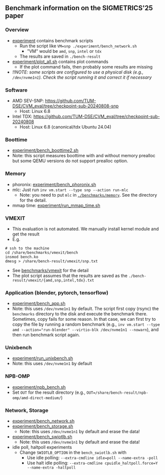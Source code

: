 ## Benchmark information on the SIGMETRICS'25 paper

### Overview
- [experiment](../experiment) contains benchmark scripts
    - Run the script like `VM=snp ./experiment/bench_network.sh`
        - "VM" would be `amd`, `snp`, `intel` or `tdx`
    - The results are saved in `./bench-result`
- [experiment/plot_all.sh](../experiment/plot_all.sh) contains plot commands
    - If the plot command fails, then probably some results are missing
- *!!NOTE: some scripts are configured to use a physical disk (e.g., `/dev/nvme1n1`). Check the script running it and correct it if necessary*

### Software
- AMD SEV-SNP: https://github.com/TUM-DSE/CVM_eval/tree/checkpoint-sub-20240808-snp
    - Host: Linux 6.8
- Intel TDX: https://github.com/TUM-DSE/CVM_eval/tree/checkpoint-sub-20240808
    - Host: Linux 6.8 (canonical/tdx Ubuntu 24.04)

### Boottime
- [experiment/bench_boottime2.sh](../experiment/bench_boottime2.sh)
- Note: this script measures boottime with and without memory prealloc but some QEMU versions do not support prealloc option.

### Memory
- phoronix: [experiment/bench_phoronix.sh](../experiment/bench_phoronix.sh)
- mlc: Just run `inv vm.start --type snp --action run-mlc`
    - Note: you need to put `mlc` in [`./benchmarks/memory`](../benchmarks/memory). See the directory for the detail.
- mmap time: [experiment/run_mmap_time.sh](../experiment/run_mmap_time.sh)

### VMEXIT
- This evaluation is not automated. We manually install kernel module and get
  the result
- E.g.
```
# ssh to the machine
cd /share/benchmarks/vmexit/bench
insmod bench.ko
dmesg > /share/bench-result/vmexit/snp.txt
```
- See [benchmarks/vmexit](../benchmarks/vmexit) for the detail
- The plot script assumes that the results are saved as the `./bench-result/vmexit/{amd,snp,intel,tdx}.txt`

### Application (blender, pytorch, tensorflow)
- [experiment/bench_app.sh](../experiment/bench_app.sh)
- Note: this uses `/dev/nvme1n1` by default. The script first copy (rsync) the `benchmarks` directory to the disk and execute the benchmark there. Sometimes, copy fails for some reason. In that case, we can first try to copy the file by running a random benchmark (e.g., `inv vm.start --type amd --action="run-blender" --virtio-blk /dev/nvme1n1 --nowarn`), and then run benchmark script again.

### Unixbench
- [experiment/run_unixbench.sh](../experiment/run_unixbench.sh)
- Note: this uses `/dev/nvme1n1` by default

### NPB-OMP
- [experiment/npb_bench.sh](../experiment/npb_bench.sh)
- Set `OUT` for the result directory (e.g., `OUT=/share/bench-result/npb-omp/amd-direct-medium/`)

### Network, Storage
- [experiment/bench_network.sh](../experiment/bench_network.sh)
- [experiment/bench_storage.sh](../experiment/bench_storage.sh)
    - Note: this uses `/dev/nvme1n1` by default and erase the data!
- [experiment/bench_swiotlb.sh](../experiment/bench_swiotlb.sh)
    - Note: this uses `/dev/nvme1n1` by default and erase the data!
- idle poll, haltpoll experiments
    - Change `SWIOTLB_OPTION` in the `bench_swiotlb.sh` with
        - Use idle polling: `--extra-cmdline idle=poll --name-extra -poll`
        - Use halt idle polling: `--extra-cmdline cpuidle_haltpoll.force=Y --name-extra -haltpoll`

